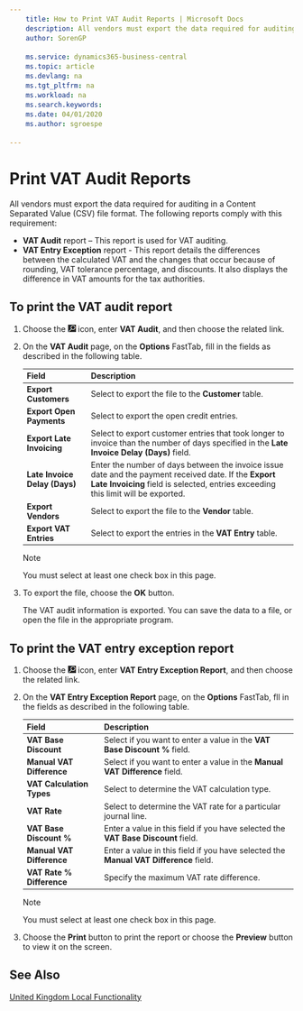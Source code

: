 ```yaml
---
    title: How to Print VAT Audit Reports | Microsoft Docs
    description: All vendors must export the data required for auditing in a Content Separated Value (CSV) file format.
    author: SorenGP

    ms.service: dynamics365-business-central
    ms.topic: article
    ms.devlang: na
    ms.tgt_pltfrm: na
    ms.workload: na
    ms.search.keywords:
    ms.date: 04/01/2020
    ms.author: sgroespe

---
```

# Print VAT Audit Reports
All vendors must export the data required for auditing in a Content Separated Value (CSV) file format. The following reports comply with this requirement:  

-   **VAT Audit**  report – This report is used for VAT auditing.  
-   **VAT Entry Exception** report - This report details the differences between the calculated VAT and the changes that occur because of rounding, VAT tolerance percentage, and discounts. It also displays the difference in VAT amounts for the tax authorities.  

## To print the VAT audit report  

1.  Choose the ![Search for Page or Report](../../media/ui-search/search_small.png "Search for Page or Report icon") icon, enter **VAT Audit**, and then choose the related link.  
2.  On the **VAT Audit** page, on the **Options** FastTab, fill in the fields as described in the following table.  

    |Field|Description|  
    |---------------------------------|---------------------------------------|  
    |**Export Customers**|Select to export the file to the **Customer** table.|  
    |**Export Open Payments**|Select to export the open credit entries.|  
    |**Export Late Invoicing**|Select to export customer entries that took longer to invoice than the number of days specified in the **Late Invoice Delay (Days)** field.|  
    |**Late Invoice Delay (Days)**|Enter the number of days between the invoice issue date and the payment received date. If the **Export Late Invoicing** field is selected, entries exceeding this limit will be exported.|  
    |**Export Vendors**|Select to export the file to the **Vendor** table.|  
    |**Export VAT Entries**|Select to export the entries in the **VAT Entry** table.|  

    > [!NOTE]  
    >  You must select at least one check box in this page.  

3.  To export the file, choose the **OK** button.  

    The VAT audit information is exported. You can save the data to a file, or open the file in the appropriate program.  

## To print the VAT entry exception report  

1.  Choose the ![Search for Page or Report](../../media/ui-search/search_small.png "Search for Page or Report icon") icon, enter **VAT Entry Exception Report**, and then choose the related link.  
2.  On the **VAT Entry Exception Report** page, on the **Options** FastTab, fll in the fields as described in the following table.  

    |Field|Description|  
    |---------------------------------|---------------------------------------|  
    |**VAT Base Discount**|Select if you want to enter a value in the **VAT Base Discount %** field.|  
    |**Manual VAT Difference**|Select if you want to enter a value in the **Manual VAT Difference** field.|  
    |**VAT Calculation Types**|Select to determine the VAT calculation type.|  
    |**VAT Rate**|Select to determine the VAT rate for a particular journal line.|  
    |**VAT Base Discount %**|Enter a value in this field if you have selected the **VAT Base Discount** field.|  
    |**Manual VAT Difference**|Enter a value in this field if you have selected the **Manual VAT Difference** field.|  
    |**VAT Rate % Difference**|Specify the maximum VAT rate difference.|  

    > [!NOTE]  
    >  You must select at least one check box in this page.  

3.  Choose the **Print** button to print the report or choose the **Preview** button to view it on the screen.  

## See Also  
[United Kingdom Local Functionality](united-kingdom-local-functionality.md)
